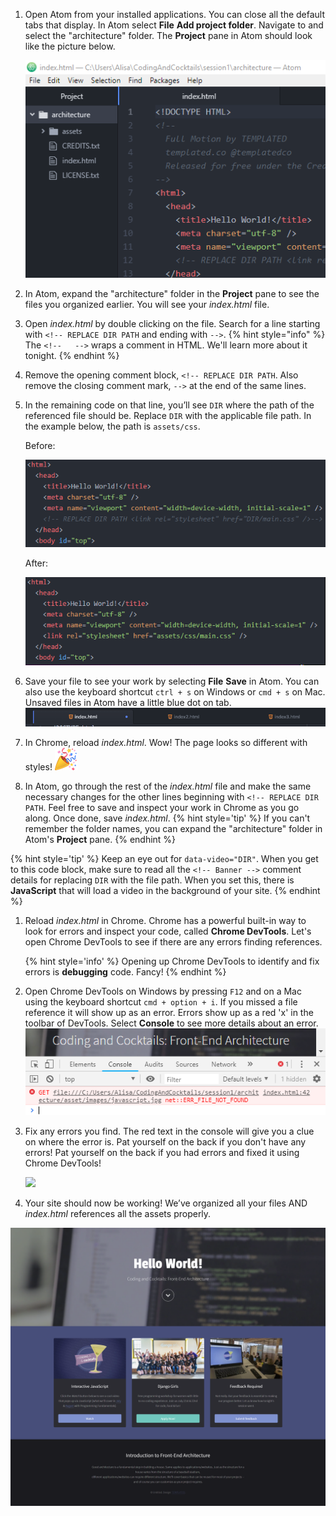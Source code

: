 1. Open Atom from your installed applications. You can close all the default tabs that display. In Atom select **File** <i class="fa fa-long-arrow-right"></i> **Add project folder**. Navigate to and select the "architecture" folder. The **Project** pane in Atom should look like the picture below.

   ![](images/atom-project.png)

1. In Atom, expand the "architecture" folder in the **Project** pane to see the files you organized earlier. You will see your _index.html_ file.

1. Open _index.html_ by double clicking on the file. Search for a line starting with `<!-- REPLACE DIR PATH` and ending with `-->`.
   {% hint style="info" %}
The `<!--   -->` wraps a comment in HTML. We'll learn more about it tonight.
   {% endhint %}
  
1. Remove the opening comment block, `<!-- REPLACE DIR PATH`. Also remove the closing comment mark, `-->` at the end of the same lines.

1. In the remaining code on that line, you’ll see `DIR` where the path of the referenced file should be. Replace `DIR` with the applicable file path. In the example below, the path is `assets/css`.

   Before:

   ![](images/code-before.png)

   After:
   
   ![](images/code-after.png)

1. Save your file to see your work by selecting **File** <i class="fa fa-long-arrow-right"></i> **Save** in Atom. You can also use the keyboard shortcut `ctrl + s` on Windows or `cmd + s` on Mac. Unsaved files in Atom have a little blue dot on tab.
   ![](images/atom.png)

1. In Chrome, reload _index.html_. Wow! The page looks so different with styles! ![](../images/emojis/party-popper.png)

1. In Atom, go through the rest of the _index.html_ file and make the same necessary changes for the other lines beginning with  `<!-- REPLACE DIR PATH`. Feel free to save and inspect your work in Chrome as you go along. Once done, save _index.html_.
  {% hint style='tip' %}
If you can't remember the folder names, you can expand the "architecture" folder in Atom's **Project** pane.
  {% endhint %}

  {% hint style='tip' %}
Keep an eye out for `data-video="DIR"`. When you get to this code block, make sure to read all the `<!-- Banner -->` comment details for replacing `DIR` with the file path. When you set this, there is **JavaScript** that will load a video in the background of your site.
  {% endhint %}

1. Reload _index.html_ in Chrome. Chrome has a powerful built-in way to look for errors and inspect your code, called **Chrome DevTools**. Let's open Chrome DevTools to see if there are any errors finding references.

   {% hint style='info' %}
Opening up Chrome DevTools to identify and fix errors is **debugging** code. Fancy!
   {% endhint %}

1. Open Chrome DevTools on Windows by pressing `F12` and on a Mac using the keyboard shortcut `cmd + option + i`. If you missed a file reference it will show up as an error. Errors show up as a red 'x' in the toolbar of DevTools. Select **Console** to see more details about an error.
   ![](images/devtools-error.png)

1. Fix any errors you find. The red text in the console will give you a clue on where the error is. Pat yourself on the back if you don't have any errors! Pat yourself on the back if you had errors and fixed it using Chrome DevTools! 

   ![](https://media.giphy.com/media/U3qhS9zHC7D1u/giphy.gif)

1. Your site should now be working! We’ve organized all your files AND _index.html_ references all the assets properly.

![](images/finished.png)
